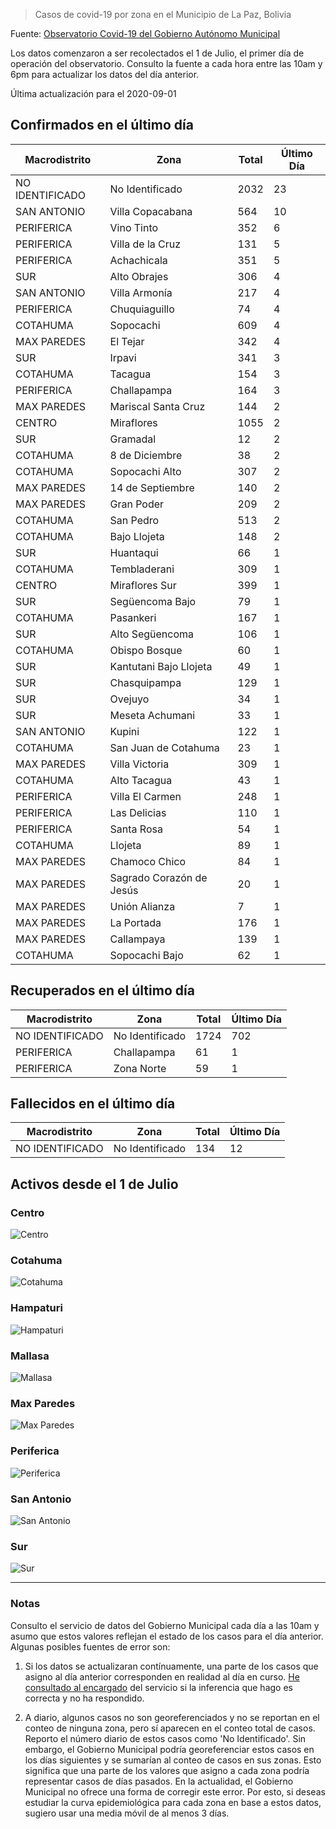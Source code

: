 > Casos de covid-19 por zona en el Municipio de La Paz, Bolivia

Fuente: [Observatorio Covid-19 del Gobierno Autónomo Municipal](http://observatoriocovid19.lapaz.bo/observatorio/index.php/datos-abiertos-covid)

Los datos comenzaron a ser recolectados el 1 de Julio, el primer día de operación del observatorio. Consulto la fuente a cada hora entre las 10am y 6pm para actualizar los datos del día anterior.

Última actualización para el 2020-09-01

## Confirmados en el último día

| Macrodistrito   | Zona                     |   Total |   Último Día |
|-----------------|--------------------------|---------|--------------|
| NO IDENTIFICADO | No Identificado          |    2032 |           23 |
| SAN ANTONIO     | Villa Copacabana         |     564 |           10 |
| PERIFERICA      | Vino Tinto               |     352 |            6 |
| PERIFERICA      | Villa de la Cruz         |     131 |            5 |
| PERIFERICA      | Achachicala              |     351 |            5 |
| SUR             | Alto Obrajes             |     306 |            4 |
| SAN ANTONIO     | Villa Armonía            |     217 |            4 |
| PERIFERICA      | Chuquiaguillo            |      74 |            4 |
| COTAHUMA        | Sopocachi                |     609 |            4 |
| MAX PAREDES     | El Tejar                 |     342 |            4 |
| SUR             | Irpavi                   |     341 |            3 |
| COTAHUMA        | Tacagua                  |     154 |            3 |
| PERIFERICA      | Challapampa              |     164 |            3 |
| MAX PAREDES     | Mariscal Santa Cruz      |     144 |            2 |
| CENTRO          | Miraflores               |    1055 |            2 |
| SUR             | Gramadal                 |      12 |            2 |
| COTAHUMA        | 8 de Diciembre           |      38 |            2 |
| COTAHUMA        | Sopocachi Alto           |     307 |            2 |
| MAX PAREDES     | 14 de Septiembre         |     140 |            2 |
| MAX PAREDES     | Gran Poder               |     209 |            2 |
| COTAHUMA        | San Pedro                |     513 |            2 |
| COTAHUMA        | Bajo Llojeta             |     148 |            2 |
| SUR             | Huantaqui                |      66 |            1 |
| COTAHUMA        | Tembladerani             |     309 |            1 |
| CENTRO          | Miraflores Sur           |     399 |            1 |
| SUR             | Següencoma Bajo          |      79 |            1 |
| COTAHUMA        | Pasankeri                |     167 |            1 |
| SUR             | Alto Següencoma          |     106 |            1 |
| COTAHUMA        | Obispo Bosque            |      60 |            1 |
| SUR             | Kantutani Bajo Llojeta   |      49 |            1 |
| SUR             | Chasquipampa             |     129 |            1 |
| SUR             | Ovejuyo                  |      34 |            1 |
| SUR             | Meseta Achumani          |      33 |            1 |
| SAN ANTONIO     | Kupini                   |     122 |            1 |
| COTAHUMA        | San Juan de Cotahuma     |      23 |            1 |
| MAX PAREDES     | Villa Victoria           |     309 |            1 |
| COTAHUMA        | Alto Tacagua             |      43 |            1 |
| PERIFERICA      | Villa El Carmen          |     248 |            1 |
| PERIFERICA      | Las Delicias             |     110 |            1 |
| PERIFERICA      | Santa Rosa               |      54 |            1 |
| COTAHUMA        | Llojeta                  |      89 |            1 |
| MAX PAREDES     | Chamoco Chico            |      84 |            1 |
| MAX PAREDES     | Sagrado Corazón de Jesús |      20 |            1 |
| MAX PAREDES     | Unión Alianza            |       7 |            1 |
| MAX PAREDES     | La Portada               |     176 |            1 |
| MAX PAREDES     | Callampaya               |     139 |            1 |
| COTAHUMA        | Sopocachi Bajo           |      62 |            1 |

## Recuperados en el último día

| Macrodistrito   | Zona            |   Total |   Último Día |
|-----------------|-----------------|---------|--------------|
| NO IDENTIFICADO | No Identificado |    1724 |          702 |
| PERIFERICA      | Challapampa     |      61 |            1 |
| PERIFERICA      | Zona Norte      |      59 |            1 |

## Fallecidos en el último día

| Macrodistrito   | Zona            |   Total |   Último Día |
|-----------------|-----------------|---------|--------------|
| NO IDENTIFICADO | No Identificado |     134 |           12 |

## Activos desde el 1 de Julio

### Centro

![Centro](plots/activos_centro.png)

### Cotahuma

![Cotahuma](plots/activos_cotahuma.png)

### Hampaturi

![Hampaturi](plots/activos_hampaturi.png)

### Mallasa

![Mallasa](plots/activos_mallasa.png)

### Max Paredes

![Max Paredes](plots/activos_max_paredes.png)

### Periferica

![Periferica](plots/activos_periferica.png)

### San Antonio

![San Antonio](plots/activos_san_antonio.png)

### Sur

![Sur](plots/activos_sur.png)

---

### Notas

Consulto el servicio de datos del Gobierno Municipal cada día a las 10am y asumo que estos valores reflejan el estado de los casos para el día anterior. Algunas posibles fuentes de error son:

1. Si los datos se actualizaran contínuamente, una parte de los casos que asigno al día anterior corresponden en realidad al día en curso. [He consultado al encargado](https://twitter.com/mauforonda/status/1278727234765959168) del servicio si la inferencia que hago es correcta y no ha respondido.

2. A diario, algunos casos no son georeferenciados y no se reportan en el conteo de ninguna zona, pero sí aparecen en el conteo total de casos. Reporto el número diario de estos casos como 'No Identificado'.  Sin embargo, el Gobierno Municipal podría georeferenciar estos casos en los días siguientes y se sumarían al conteo de casos en sus zonas. Esto significa que una parte de los valores que asigno a cada zona podría representar casos de días pasados. En la actualidad, el Gobierno Municipal no ofrece una forma de corregir este error. Por esto, si deseas estudiar la curva epidemiológica para cada zona en base a estos datos, sugiero usar una media móvil de al menos 3 días.